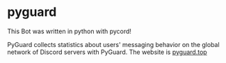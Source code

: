 # pyguard
This Bot was written in python with pycord!

PyGuard collects statistics about users' messaging behavior on the global network of Discord servers with PyGuard.
The website is [pyguard.top](https://arbs09.dev/projects/pyguard/)
